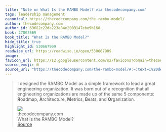 ```yaml
---
title: "Note on What Is the RAMBO Model? via thecodecompany.com"
tags: leadership management
canonical: https://thecodecompany.com/the-rambo-model/
author: thecodecompany.com
author_id: 63682c22da223e84e2003147ebe9b168
book: 27803569
book_title: "What Is the RAMBO Model?"
hide_title: true
highlight_id: 530667909
readwise_url: https://readwise.io/open/530667909
image: 
favicon_url: https://s2.googleusercontent.com/s2/favicons?domain=thecodecompany.com
source_emoji: 🌐
source_url: "https://thecodecompany.com/the-rambo-model/#:~:text=I%20designed%20the,**B**eats%2C%20and%20**O**rganization."
---
```


> I designed the RAMBO Model as a simple framework to lead a great engineering organization. It was born out of a recognition that all engineering organizations are made up of the same 5 components: **R**oadmap, **A**rchitecture, **M**etrics, **B**eats, and **O**rganization.
> <div class="quoteback-footer"><div class="quoteback-avatar"><img class="mini-favicon" src="https://s2.googleusercontent.com/s2/favicons?domain=thecodecompany.com"></div><div class="quoteback-metadata"><div class="metadata-inner"><span style="display:none">FROM:</span><div aria-label="thecodecompany.com" class="quoteback-author"> thecodecompany.com</div><div aria-label="What Is the RAMBO Model?" class="quoteback-title"> What Is the RAMBO Model?</div></div></div><div class="quoteback-backlink"><a target="_blank" aria-label="go to the full text of this quotation" rel="noopener" href="https://thecodecompany.com/the-rambo-model/#:~:text=I%20designed%20the,**B**eats%2C%20and%20**O**rganization." class="quoteback-arrow"> Source</a></div></div>